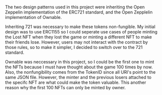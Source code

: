 The two design patterns used in this project were inheriting the Open Zeppelin implementation of the ERC721 standard, and the Open Zepplelin implementation of Ownable.

Inheriting 721 was necessary to make these tokens non-fungible. My initial design was to use ERC1155 so I could seperate use cases of people minting the Lost NFT when they lost the game or minting a different NFT to make their friends lose. However, users may not interact with the contract by those rules, so to make it simpler, I decided to switch over to the 721 standard.

Ownable was neccessary in this project, so I could be the first one to mint the NFTs because I must have thought about the game 100 times by now. Also, the nonfungibility comes from the TokenID since all URI's point to the same JSON file. However, the minter and the previous losers attached to the specifc NFT are what could make the token valuable. This another reason why the first 100 NFTs can only be minted by owner. 